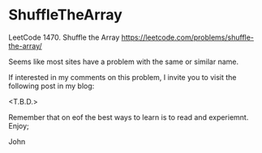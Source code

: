 # ShuffleTheArray
LeetCode 1470. Shuffle the Array
https://leetcode.com/problems/shuffle-the-array/

Seems like most sites have a problem with the same or similar name.

If interested in my comments on this problem, I invite you to visit
the following post in my blog:

<T.B.D.>

Remember that on eof the best ways to learn is to read and experiemnt.
Enjoy;

John
